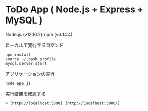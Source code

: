 # ToDo App ( Node.js + Express + MySQL )

Node.js (v12.16.2)
npm (v6.14.4)

ローカルで実行するコマンド
```
npm install
source ~/.bash_profile
mysql.server start
```

アプリケーションの実行
```
node app.js
```

実行結果を確認する
```
> [http://localhost:3000] (http://localhost:3000/)
```

